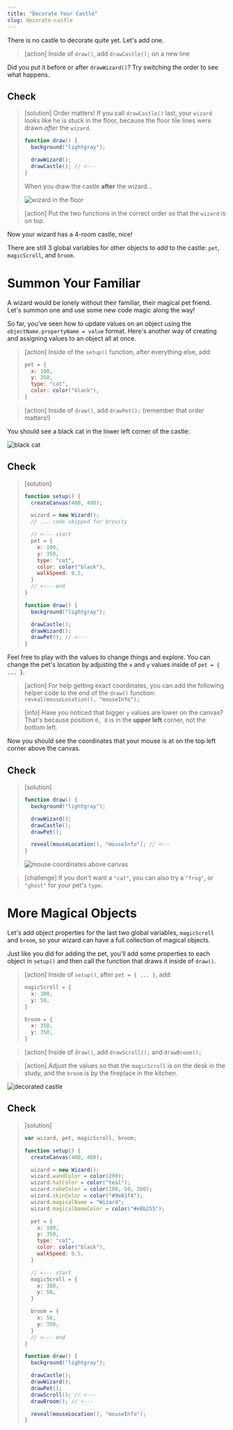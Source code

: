 ```yaml
---
title: "Decorate Your Castle"
slug: decorate-castle
---
```


There is no castle to decorate quite yet. Let's add one.

> [action]
> Inside of `draw()`, add `drawCastle();` on a new line
>

Did you put it before or after `drawWizard()`? Try switching the order to see what happens.

## Check

> [solution]
> Order matters! If you call `drawCastle()` last, your `wizard` looks like he is stuck in the floor, because the floor tile lines were drawn *after* the `wizard`.
>
>```js
> function draw() {
>   background("lightgray");
>
>   drawWizard();
>   drawCastle(); // <---
> }
>```
>
> When you draw the castle **after** the wizard...
>
>![wizard in the floor](assets/floor_wizard.png "wizard in the floor")
>

<!--  -->

> [action]
> Put the two functions in the correct order so that the `wizard` is on top.

Now your wizard has a 4-room castle, nice!

There are still 3 global variables for other objects to add to the castle: `pet`, `magicScroll`, and `broom`.

# Summon Your Familiar

A wizard would be lonely without their familiar, their magical pet friend. Let's summon one and use some new code magic along the way!

So far, you've seen how to update values on an object using the `objectName.propertyName = value` format. Here's another way of creating and assigning values to an object all at once.

> [action]
> Inside of the `setup()` function, after everything else, add:
>
> ```js
> pet = {
>   x: 100,
>   y: 350,
>   type: "cat",
>   color: color("black"),
> }
> ```

<!--  -->

> [action]
> Inside of `draw()`, add `drawPet();` (remember that order matters!)

You should see a black cat in the lower left corner of the castle:

![black cat](assets/black_cat.png "black cat")

## Check

> [solution]
>
> ```js
> function setup() {
>   createCanvas(400, 400);
>
>   wizard = new Wizard();
>   // ... code skipped for brevity
>
>   // <--- start
>   pet = {
>     x: 100,
>     y: 350,
>     type: "cat",
>     color: color("black"),
>     walkSpeed: 0.5,
>   }
>   // <--- end
> }
>
> function draw() {
>   background("lightgray");
>
>   drawCastle();
>   drawWizard();
>   drawPet(); // <---
> }
> ```
>

Feel free to play with the values to change things and explore. You can change the pet's location by adjusting the `x` and `y` values inside of `pet = { ... }`.

> [action]
> For help getting exact coordinates, you can add the following helper code to the end of the `draw()` function: `reveal(mouseLocation(), "mouseInfo");`

<!--  -->

> [info]
> Have you noticed that bigger `y` values are lower on the canvas? That's because position `0, 0` is in the **upper left** corner, not the bottom left.

Now you should see the coordinates that your mouse is at on the top left corner above the canvas.

## Check

> [solution]
>
> ```js
> function draw() {
>   background("lightgray");
>
>   drawWizard();
>   drawCastle();
>   drawPet();
>
>   reveal(mouseLocation(), "mouseInfo"); // <---
> }
> ```
>
> ![mouse coordinates above canvas](assets/coords.png "mouse coordinates above canvas")
>

<!--  -->

> [challenge]
> If you don't want a `"cat"`, you can also try a `"frog"`, or `"ghost"` for your pet's `type`.

# More Magical Objects

Let's add object properties for the last two global variables, `magicScroll` and `broom`, so your wizard can have a full collection of magical objects.

Just like you did for adding the pet, you'll add some properties to each object in `setup()` and then call the function that draws it inside of `draw()`.

> [action]
> Inside of `setup()`, after `pet = { ... }`, add:
>
> ```js
> magicScroll = {
>   x: 300,
>   y: 50,
> }
>
> broom = {
>   x: 350,
>   y: 350,
> }
> ```
>

<!--  -->

> [action]
> Inside of `draw()`, add `drawScroll();` and `drawBroom();`

<!--  -->

> [action]
> Adjust the values so that the `magicScroll` is on the desk in the study, and the `broom` is by the fireplace in the kitchen.

![decorated castle](assets/decorated_castle.png "decorated castle")

## Check

> [solution]
>
> ```js
> var wizard, pet, magicScroll, broom;
>
> function setup() {
>   createCanvas(400, 400);
>
>   wizard = new Wizard();
>   wizard.wandColor = color(200);
>   wizard.hatColor = color("teal");
>   wizard.robeColor = color(100, 50, 200);
>   wizard.skinColor = color("#9e81f4");
>   wizard.magicalName = "Wizard";
>   wizard.magicalNameColor = color("#e8b255");
>
>   pet = {
>     x: 100,
>     y: 350,
>     type: "cat",
>     color: color("black"),
>     walkSpeed: 0.5,
>   }
>
>   // <--- start
>   magicScroll = {
>     x: 380,
>     y: 50,
>   }
>
>   broom = {
>     x: 50,
>     y: 350,
>   }
>   // <--- end
> }
>
> function draw() {
>   background("lightgray");
>
>   drawCastle();
>   drawWizard();
>   drawPet();
>   drawScroll(); // <---
>   drawBroom(); // <---
>
>   reveal(mouseLocation(), "mouseInfo");
> }
> ```
>
